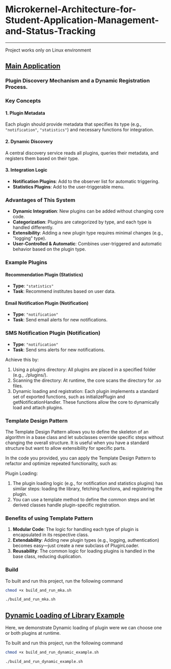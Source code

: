 # Microkernel-Architecture-for-Student-Application-Management-and-Status-Tracking

---
Project works only on Linux environment

## [Main Application](./microkernal-app)

### Plugin Discovery Mechanism and a Dynamic Registration Process.

### Key Concepts

#### **1. Plugin Metadata**
Each plugin should provide metadata that specifies its type (e.g., `"notification"`, `"statistics"`) and necessary functions for integration.

#### **2. Dynamic Discovery**
A central discovery service reads all plugins, queries their metadata, and registers them based on their type.

#### **3. Integration Logic**

- **Notification Plugins**: Add to the observer list for automatic triggering.
- **Statistics Plugins**: Add to the user-triggerable menu.

### Advantages of This System

- **Dynamic Integration**: New plugins can be added without changing core code.
- **Categorization**: Plugins are categorized by type, and each type is handled differently.
- **Extensibility**: Adding a new plugin type requires minimal changes (e.g., "logging" type).
- **User-Controlled & Automatic**: Combines user-triggered and automatic behavior based on the plugin type.

### Example Plugins

#### **Recommendation Plugin (Statistics)**
- **Type**: `"statistics"`
- **Task**: Recommend institutes based on user data.

#### **Email Notification Plugin (Notification)**
- **Type**: `"notification"`
- **Task**: Send email alerts for new notifications.

### **SMS Notification Plugin (Notification)**
- **Type**: `"notification"`
- **Task**: Send sms alerts for new notifications.

Achieve this by:

1. Using a plugins directory: All plugins are placed in a specified folder (e.g., ./plugins/).
2. Scanning the directory: At runtime, the core scans the directory for .so files.
3. Dynamic loading and registration: Each plugin implements a standard set of exported functions, such as initializePlugin and getNotificationHandler. These functions allow the core to dynamically load and attach plugins.

### Template Design Pattern

The Template Design Pattern allows you to define the skeleton of an algorithm in a base class and let subclasses override specific steps without changing the overall structure. It is useful when you have a standard structure but want to allow extensibility for specific parts.

In the code you provided, you can apply the Template Design Pattern to refactor and optimize repeated functionality, such as:

Plugin Loading:
1. The plugin loading logic (e.g., for notification and statistics plugins) has similar steps: loading the library, fetching functions, and registering the plugin.
2. You can use a template method to define the common steps and let derived classes handle plugin-specific registration.

### Benefits of using Template Pattern

1. **Modular Code**: The logic for handling each type of plugin is encapsulated in its respective class.
2. **Extendability**: Adding new plugin types (e.g., logging, authentication) becomes easy—just create a new subclass of PluginLoader.
3. **Reusability**: The common logic for loading plugins is handled in the base class, reducing duplication.


### Build

To built and run this project, run the following command
```bash
chmod +x build_and_run_mka.sh
```
```bash
./build_and_run_mka.sh
```
## [Dynamic Loading of Library Example](./dynamic_loading_lib_example/)

Here, we demonstrate Dynamic loading of plugin were we can choose one or both plugins at runtime.

To built and run this project, run the following command
```bash
chmod +x build_and_run_dynamic_example.sh
```
```bash
./build_and_run_dynamic_example.sh
```